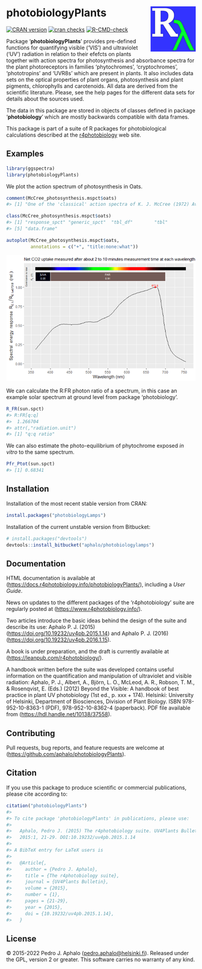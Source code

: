 
# photobiologyPlants <img src="man/figures/logo.png" align="right" width="120" />

<!-- badges: start -->

[![CRAN
version](https://www.r-pkg.org/badges/version-last-release/photobiologyPlants)](https://cran.r-project.org/package=photobiologyPlants)
[![cran
checks](https://cranchecks.info/badges/worst/photobiologyPlants)](https://cran.r-project.org/web/checks/check_results_photobiologyPlants.html)
[![R-CMD-check](https://github.com/aphalo/photobiologyPlants/workflows/R-CMD-check/badge.svg)](https://github.com/aphalo/photobiologyPlants/actions)
<!-- badges: end -->

Package ‘**photobiologyPlants**’ provides pre-defined functions for
quantifying visible (‘VIS’) and ultraviolet (‘UV’) radiation in relation
to their efefcts on plants together with action spectra for
photosynthesis and absorbance spectra for the plant photoreceptors in
families ‘phytochromes’, ‘cryptochromes’, ‘phototropins’ and ‘UVR8s’
which are present in plants. It also includes data sets on the optical
properties of plant organs, photosynthesis and plant pigments,
chlorophylls and carotenoids. All data are derived from the scientific
literature. Please, see the help pages for the different data sets for
details about the sources used.

The data in this package are stored in objects of classes defined in
package ‘**photobiology**’ which are mostly backwards compatible with
data frames.

This package is part of a suite of R packages for photobiological
calculations described at the
[r4photobiology](https://www.r4photobiology.info) web site.

## Examples

``` r
library(ggspectra)
library(photobiologyPlants)
```

We plot the action spectrum of photosynthesis in Oats.

``` r
comment(McCree_photosynthesis.mspct$oats)
#> [1] "One of the 'classical' action spectra of K. J. McCree (1972) Avena sativa L. var. Coronado."
```

``` r
class(McCree_photosynthesis.mspct$oats)
#> [1] "response_spct" "generic_spct"  "tbl_df"        "tbl"          
#> [5] "data.frame"
```

``` r
autoplot(McCree_photosynthesis.mspct$oats, 
         annotations = c("+", "title:none:what"))
```

![](man/figures/README-example1a-1.png)<!-- -->

We can calculate the R:FR photon ratio of a spectrum, in this case an
example solar spectrum at ground level from package ‘photobiology’.

``` r
R_FR(sun.spct)
#> R:FR[q:q] 
#>  1.266704 
#> attr(,"radiation.unit")
#> [1] "q:q ratio"
```

We can also estimate the photo-equilibrium of phytochrome exposed *in
vitro* to the same spectrum.

``` r
Pfr_Ptot(sun.spct)
#> [1] 0.68341
```

## Installation

Installation of the most recent stable version from CRAN:

``` r
install.packages("photobiologyLamps")
```

Installation of the current unstable version from Bitbucket:

``` r
# install.packages("devtools")
devtools::install_bitbucket("aphalo/photobiologylamps")
```

## Documentation

HTML documentation is available at
(<https://docs.r4photobiology.info/photobiologyPlants/>), including a
*User Guide*.

News on updates to the different packages of the ‘r4photobiology’ suite
are regularly posted at (<https://www.r4photobiology.info/>).

Two articles introduce the basic ideas behind the design of the suite
and describe its use: Aphalo P. J. (2015)
(<https://doi.org/10.19232/uv4pb.2015.1.14>) and Aphalo P. J. (2016)
(<https://doi.org/10.19232/uv4pb.2016.1.15>).

A book is under preparation, and the draft is currently available at
(<https://leanpub.com/r4photobiology/>).

A handbook written before the suite was developed contains useful
information on the quantification and manipulation of ultraviolet and
visible radiation: Aphalo, P. J., Albert, A., Björn, L. O., McLeod, A.
R., Robson, T. M., & Rosenqvist, E. (Eds.) (2012) Beyond the Visible: A
handbook of best practice in plant UV photobiology (1st ed., p. xxx +
174). Helsinki: University of Helsinki, Department of Biosciences,
Division of Plant Biology. ISBN 978-952-10-8363-1 (PDF),
978-952-10-8362-4 (paperback). PDF file available from
(<https://hdl.handle.net/10138/37558>).

## Contributing

Pull requests, bug reports, and feature requests are welcome at
(<https://github.com/aphalo/photobiologyPlants>).

## Citation

If you use this package to produce scientific or commercial
publications, please cite according to:

``` r
citation("photobiologyPlants")
#> 
#> To cite package 'photobiologyPlants' in publications, please use:
#> 
#>   Aphalo, Pedro J. (2015) The r4photobiology suite. UV4Plants Bulletin,
#>   2015:1, 21-29. DOI:10.19232/uv4pb.2015.1.14
#> 
#> A BibTeX entry for LaTeX users is
#> 
#>   @Article{,
#>     author = {Pedro J. Aphalo},
#>     title = {The r4photobiology suite},
#>     journal = {UV4Plants Bulletin},
#>     volume = {2015},
#>     number = {1},
#>     pages = {21-29},
#>     year = {2015},
#>     doi = {10.19232/uv4pb.2015.1.14},
#>   }
```

## License

© 2015-2022 Pedro J. Aphalo (<pedro.aphalo@helsinki.fi>). Released under
the GPL, version 2 or greater. This software carries no warranty of any
kind.
